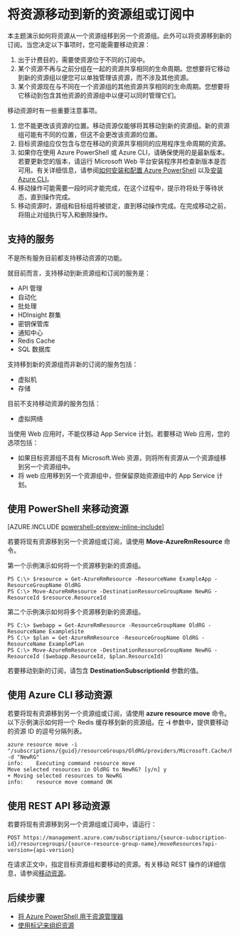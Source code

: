 <properties 
	pageTitle="将资源移到新的资源组" 
	description="使用 Azure PowerShell 或 REST API 将资源移到 Azure 资源管理器的新的资源组中。" 
	services="azure-resource-manager" 
	documentationCenter="" 
	authors="tfitzmac" 
	manager="wpickett" 
	editor=""/>

<tags 
	ms.service="azure-resource-manager" 
	ms.date="01/28/2016" 
	wacn.date="03/21/2016"/>

# 将资源移动到新的资源组或订阅中

本主题演示如何将资源从一个资源组移到另一个资源组。此外可以将资源移到新的订阅。当您决定以下事项时，您可能需要移动资源：

1. 出于计费目的，需要使资源位于不同的订阅中。
2. 某个资源不再与之前分组在一起的资源共享相同的生命周期。您想要将它移动到新的资源组以便您可以单独管理该资源，而不涉及其他资源。
3. 某个资源现在与不同在一个资源组的其他资源共享相同的生命周期。您想要将它移动到包含其他资源的资源组中以便可以同时管理它们。

移动资源时有一些重要注意事项。

1. 您不能更改该资源的位置。移动资源仅能够将其移动到新的资源组。新的资源组可能有不同的位置，但这不会更改该资源的位置。
2. 目标资源组应仅包含与您在移动的资源共享相同的应用程序生命周期的资源。
3. 如果你在使用 Azure PowerShell 或 Azure CLI，请确保使用的是最新版本。若要更新您的版本，请运行 Microsoft Web 平台安装程序并检查新版本是否可用。有关详细信息，请参阅[如何安装和配置 Azure PowerShell](/documentation/articles/powershell-install-configure) 以及[安装 Azure CLI](/documentation/articles/xplat-cli-install)。
4. 移动操作可能需要一段时间才能完成，在这个过程中，提示符将处于等待状态，直到操作完成。
5. 移动资源时，源组和目标组将被锁定，直到移动操作完成。在完成移动之前，将阻止对组执行写入和删除操作。

## 支持的服务

不是所有服务目前都支持移动资源的功能。

就目前而言，支持移动到新资源组和订阅的服务是：

- API 管理
- 自动化
- 批处理
- HDInsight 群集
- 密钥保管库
- 通知中心
- Redis Cache
- SQL 数据库

支持移到新的资源组而非新的订阅的服务包括：

- 虚拟机
- 存储

目前不支持移动资源的服务包括：

- 虚拟网络

当使用 Web 应用时，不能仅移动 App Service 计划。若要移动 Web 应用，您的选项包括：

- 如果目标资源组不具有 Microsoft.Web 资源，则将所有资源从一个资源组移到另一个资源组中。
- 将 web 应用移到另一个资源组中，但保留原始资源组中的 App Service 计划。

## 使用 PowerShell 来移动资源

[AZURE.INCLUDE [powershell-preview-inline-include](../includes/powershell-preview-inline-include.md)]

若要将现有资源移到另一个资源组或订阅，请使用 **Move-AzureRmResource** 命令。

第一个示例演示如何将一个资源移到新的资源组。

    PS C:\> $resource = Get-AzureRmResource -ResourceName ExampleApp -ResourceGroupName OldRG
    PS C:\> Move-AzureRmResource -DestinationResourceGroupName NewRG -ResourceId $resource.ResourceId

第二个示例演示如何将多个资源移到新的资源组。

    PS C:\> $webapp = Get-AzureRmResource -ResourceGroupName OldRG -ResourceName ExampleSite
    PS C:\> $plan = Get-AzureRmResource -ResourceGroupName OldRG -ResourceName ExamplePlan
    PS C:\> Move-AzureRmResource -DestinationResourceGroupName NewRG -ResourceId ($webapp.ResourceId, $plan.ResourceId)

若要移动到新的订阅，请包含 **DestinationSubscriptionId** 参数的值。

## 使用 Azure CLI 移动资源

若要将现有资源移到另一个资源组或订阅，请使用 **azure resource move** 命令。以下示例演示如何将一个 Redis 缓存移到新的资源组。在 **-i** 参数中，提供要移动的资源 ID 的逗号分隔列表。

    azure resource move -i "/subscriptions/{guid}/resourceGroups/OldRG/providers/Microsoft.Cache/Redis/examplecache" -d "NewRG"
    info:    Executing command resource move
    Move selected resources in OldRG to NewRG? [y/n] y
    + Moving selected resources to NewRG
    info:    resource move command OK

## 使用 REST API 移动资源

若要将现有资源移到另一个资源组或订阅中，请运行：

    POST https://management.azure.com/subscriptions/{source-subscription-id}/resourcegroups/{source-resource-group-name}/moveResources?api-version={api-version} 

在请求正文中，指定目标资源组和要移动的资源。有关移动 REST 操作的详细信息，请参阅[移动资源](https://msdn.microsoft.com/zh-cn/library/azure/mt218710.aspx)。

## 后续步骤
- [将 Azure PowerShell 用于资源管理器](/documentation/articles/powershell-azure-resource-manager)
- [使用标记来组织资源](/documentation/articles/resource-group-using-tags)

<!---HONumber=Mooncake_0314_2016-->
